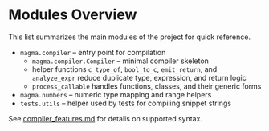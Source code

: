 # Modules Overview

This list summarizes the main modules of the project for quick reference.

- `magma.compiler` – entry point for compilation
  - `magma.compiler.Compiler` – minimal compiler skeleton
  - helper functions `c_type_of`, `bool_to_c`, `emit_return`, and
    `analyze_expr` reduce duplicate type, expression, and return logic
  - `process_callable` handles functions, classes, and their generic forms
- `magma.numbers` – numeric type mapping and range helpers
- `tests.utils` – helper used by tests for compiling snippet strings

See [compiler_features.md](compiler_features.md) for details on supported syntax.
